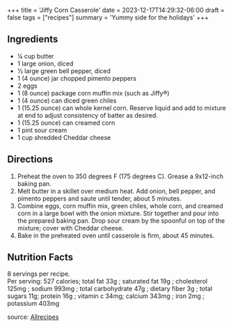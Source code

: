 +++
title = 'Jiffy Corn Casserole'
date = 2023-12-17T14:29:32-06:00
draft = false
tags = ["recipes"]
summary = 'Yummy side for the holidays'
+++

## Ingredients

- 1⁄4 cup butter
- 1 large onion, diced
- 1⁄2 large green bell pepper, diced
- 1 (4 ounce) jar chopped pimento peppers
- 2 eggs
- 1 (8 ounce) package corn muffin mix (such as Jiffy®)
- 1 (4 ounce) can diced green chiles
- 1 (15.25 ounce) can whole kernel corn.  Reserve liquid and add to mixture at end to adjust consistency of batter as desired.
- 1 (15.25 ounce) can creamed corn
- 1 pint sour cream
- 1 cup shredded Cheddar cheese

## Directions

1. Preheat the oven to 350 degrees F (175 degrees C). Grease a 9x12-inch baking pan.
2. Melt butter in a skillet over medium heat. Add onion, bell pepper, and pimento peppers and saute until tender, about 5 minutes.
3. Combine eggs, corn muffin mix, green chiles, whole corn, and creamed corn in a large bowl with the onion mixture. Stir together and pour
into the prepared baking pan. Drop sour cream by the spoonful on top of the mixture; cover with Cheddar cheese.
4. Bake in the preheated oven until casserole is firm, about 45 minutes.

## Nutrition Facts

8 servings per recipe.  
Per serving: 527 calories; total fat 33g ; saturated fat 19g ; cholesterol 125mg ; sodium 993mg ; total carbohydrate 47g ; dietary fiber 3g ;
total sugars 11g; protein 16g ; vitamin c 34mg; calcium 343mg ; iron 2mg ; potassium 403mg


source: [Allrecipes](https://www.allrecipes.com/recipe/274670/jiffy-corn-casserole/)


